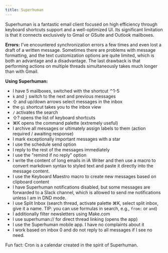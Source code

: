 ```yaml
---
title: Superhuman
---
```


Superhuman is a fantastic email client focused on high efficiency through keyboard shortcuts support and a well-optimized UI. Its significant limitation is that it connects exclusively to Gmail or GSuite and Outlook mailboxes.

**Errors:**
I've encountered synchronization errors a few times and even lost a draft of a written message. Sometimes there are problems with message formatting, and the text customization options are quite limited, which is both an advantage and a disadvantage. The last drawback is that performing actions on multiple threads simultaneously takes much longer than with Gmail.

**Using Superhuman:**
- I have 5 mailboxes, switched with the shortcut ⌃1-5
- `k` and `j` switch to the next and previous messages
- ⇧ and up/down arrows select messages in the inbox
- the `gi` shortcut takes you to the inbox view
- `/` activates the search
- ⇧? opens the list of keyboard shortcuts
- ⌘K opens the command palette (extremely useful)
- I archive all messages or ultimately assign labels to them (action required / awaiting response)
- I mark exceptionally important messages with a star
- I use the schedule send option
- I reply to the rest of the messages immediately
- I use the "remind if no reply" option
- I write the content of long emails in iA Writer and then use a macro to convert markdown syntax to styled text and paste it directly into the message content.
- I use the Keyboard Maestro macro to create new messages based on clipboard content
- I have Superhuman notifications disabled, but some messages are forwarded to a Slack channel, which is allowed to send me notifications unless I am in DND mode.
- I use Split Inbox (search thread, activate palette ⌘K, select split inbox, give it a name. TIP: you can use formulas in search, e.g., `from:` or `and`)
- I additionally filter newsletters using Make.com
- I use superhuman:// for direct thread linking (opens the app)
- I use the Superhuman mobile app. I have no complaints about it
- I work based on inbox 0 and do not reply to all messages if I see no need.

Fun fact: Cron is a calendar created in the spirit of Superhuman.